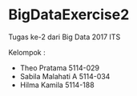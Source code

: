 # BigDataExercise2

Tugas ke-2 dari Big Data 2017 ITS

Kelompok :
- Theo Pratama 5114-029
- Sabila Malahati A 5114-034
- Hilma Kamila 5114-188

